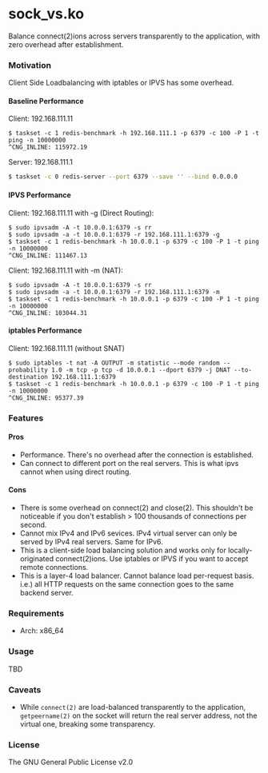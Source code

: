 # sock_vs.ko

Balance connect(2)ions across servers transparently to the application, with zero overhead after establishment.

### Motivation

Client Side Loadbalancing with iptables or IPVS has some overhead.


#### Baseline Performance

Client: 192.168.111.11
```
$ taskset -c 1 redis-benchmark -h 192.168.111.1 -p 6379 -c 100 -P 1 -t ping -n 10000000
^CNG_INLINE: 115972.19
```

Server: 192.168.111.1
```bash
$ taskset -c 0 redis-server --port 6379 --save '' --bind 0.0.0.0
```

#### IPVS Performance

Client: 192.168.111.11 with -g (Direct Routing):
```
$ sudo ipvsadm -A -t 10.0.0.1:6379 -s rr
$ sudo ipvsadm -a -t 10.0.0.1:6379 -r 192.168.111.1:6379 -g
$ taskset -c 1 redis-benchmark -h 10.0.0.1 -p 6379 -c 100 -P 1 -t ping -n 10000000
^CNG_INLINE: 111467.13
```

Client: 192.168.111.11 with -m (NAT):
```
$ sudo ipvsadm -A -t 10.0.0.1:6379 -s rr
$ sudo ipvsadm -a -t 10.0.0.1:6379 -r 192.168.111.1:6379 -m
$ taskset -c 1 redis-benchmark -h 10.0.0.1 -p 6379 -c 100 -P 1 -t ping -n 10000000
^CNG_INLINE: 103044.31
```

#### iptables Performance

Client: 192.168.111.11 (without SNAT)
```
$ sudo iptables -t nat -A OUTPUT -m statistic --mode random --probability 1.0 -m tcp -p tcp -d 10.0.0.1 --dport 6379 -j DNAT --to-destination 192.168.111.1:6379
$ taskset -c 1 redis-benchmark -h 10.0.0.1 -p 6379 -c 100 -P 1 -t ping -n 10000000
^CNG_INLINE: 95377.39
```


### Features

#### Pros

 * Performance. There's no overhead after the connection is established.
 * Can connect to different port on the real servers. This is what ipvs cannot when using direct routing.

#### Cons

 * There is some overhead on connect(2) and close(2). This shouldn't be noticeable if you don't establish > 100 thousands of connections per second.
 * Cannot mix IPv4 and IPv6 sevices. IPv4 virtual server can only be served by IPv4 real servers. Same for IPv6.
 * This is a client-side load balancing solution and works only for locally-originated connect(2)ions. Use iptables or IPVS if you want to accept remote connections.
 * This is a layer-4 load balancer. Cannot balance load per-request basis. i.e.) all HTTP requests on the same connection goes to the same backend server.

### Requirements

 * Arch: x86\_64

### Usage

TBD

### Caveats

 * While `connect(2)` are load-balanced transparently to the application, `getpeername(2)` on the socket will return the real server address, not the virtual one, breaking some transparency.


### License

The GNU General Public License v2.0
